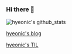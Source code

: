 ### Hi there 👋

![hyeonic's github_stats](https://github-readme-stats.vercel.app/api?username=hyeonic&show_icons=true&theme=merko)

[hyeonic's blog](https://hyeonic.tistory.com/)

[hyeonic's TIL](https://hyeonic.github.io/)

<!--
**hyeonic/hyeonic** is a ✨ _special_ ✨ repository because its `README.md` (this file) appears on your GitHub profile.

Here are some ideas to get you started:

- 🔭 I’m currently working on ...
- 🌱 I’m currently learning ...
- 👯 I’m looking to collaborate on ...
- 🤔 I’m looking for help with ...
- 💬 Ask me about ...
- 📫 How to reach me: ...
- 😄 Pronouns: ...
- ⚡ Fun fact: ...
-->
